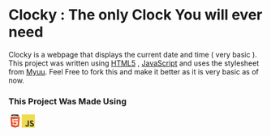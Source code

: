 # Clocky : The only Clock You will ever need

Clocky is a webpage that displays the current date and time ( very basic ). This project was written using [HTML5][html5] , [JavaScript][js] and uses the stylesheet from [Myuu][myuu]. Feel Free to fork this and make it better as it is very basic as of now.




### This Project Was Made Using 
[<img align="left" alt="HTML5" width="26px" src="https://raw.githubusercontent.com/github/explore/80688e429a7d4ef2fca1e82350fe8e3517d3494d/topics/html/html.png" />][html5]
[<img align="left" alt="JavaScript" width="26px" src="https://raw.githubusercontent.com/github/explore/80688e429a7d4ef2fca1e82350fe8e3517d3494d/topics/javascript/javascript.png" />][js]





[html5]: https://en.wikipedia.org/wiki/HTML5
[js]: https://www.javascript.com/
[myuu]: https://myuu.xyz 

